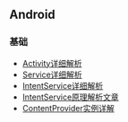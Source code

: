 ## Android

### 基础
- [Activity详细解析](https://github.com/linsir6/AndroidNote/blob/master/AndroidNote/Android%E5%9F%BA%E7%A1%80/Activity%E8%AF%A6%E7%BB%86%E8%A7%A3%E6%9E%90.md)
- [Service详细解析](https://github.com/linsir6/AndroidNote/blob/master/AndroidNote/Android%E5%9F%BA%E7%A1%80/Service%E8%AF%A6%E7%BB%86%E8%A7%A3%E6%9E%90.md)
- [IntentService详细解析](https://github.com/linsir6/AndroidNote/blob/master/AndroidNote/Android%E5%9F%BA%E7%A1%80/IntentService%E8%AF%A6%E7%BB%86%E8%A7%A3%E6%9E%90.md)
- [IntentService原理解析文章](https://mp.weixin.qq.com/s?__biz=MzI0MjE3OTYwMg==&mid=401611665&idx=1&sn=9b6b1f2924d4adfe4e89a322ab53df9c&scene=21#wechat_redirect)
- [ContentProvider实例详解]()
